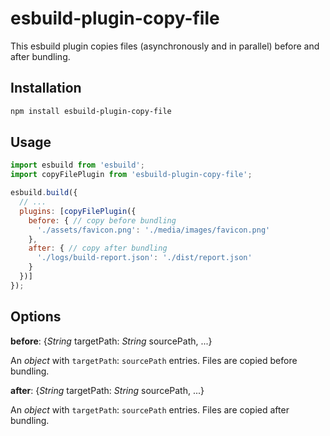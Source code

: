 # esbuild-plugin-copy-file

This esbuild plugin copies files (asynchronously and in parallel) before and after bundling.

## Installation

```bash
npm install esbuild-plugin-copy-file
```

## Usage

```js
import esbuild from 'esbuild';
import copyFilePlugin from 'esbuild-plugin-copy-file';

esbuild.build({
  // ...
  plugins: [copyFilePlugin({
    before: { // copy before bundling
      './assets/favicon.png': './media/images/favicon.png'
    },
    after: { // copy after bundling
      './logs/build-report.json': './dist/report.json'
    }
  })]
});
```

## Options

**before**: {_String_ targetPath: _String_ sourcePath, ...}

An _object_ with `targetPath`: `sourcePath` entries. Files are copied before bundling.

**after**: {_String_ targetPath: _String_ sourcePath, ...}

An _object_ with `targetPath`: `sourcePath` entries. Files are copied after bundling.